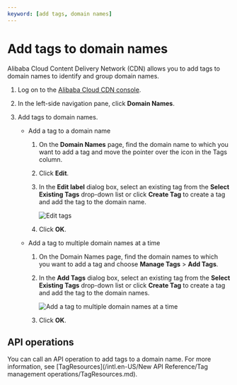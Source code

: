 ```yaml
---
keyword: [add tags, domain names]
---
```


# Add tags to domain names

Alibaba Cloud Content Delivery Network \(CDN\) allows you to add tags to domain names to identify and group domain names.

1.  Log on to the [Alibaba Cloud CDN console](https://cdn.console.aliyun.com).

2.  In the left-side navigation pane, click **Domain Names**.

3.  Add tags to domain names.

    -   Add a tag to a domain name
        1.  On the **Domain Names** page, find the domain name to which you want to add a tag and move the pointer over the icon in the Tags column.
        2.  Click **Edit**.
        3.  In the **Edit label** dialog box, select an existing tag from the **Select Existing Tags** drop-down list or click **Create Tag** to create a tag and add the tag to the domain name.

            ![Edit tags](https://static-aliyun-doc.oss-accelerate.aliyuncs.com/assets/img/en-US/8746219951/p47641.png)

        4.  Click **OK**.
    -   Add a tag to multiple domain names at a time
        1.  On the Domain Names page, find the domain names to which you want to add a tag and choose **Manage Tags** \> **Add Tags**.
        2.  In the **Add Tags** dialog box, select an existing tag from the **Select Existing Tags** drop-down list or click **Create Tag** to create a tag and add the tag to the domain names.

            ![Add a tag to multiple domain names at a time](https://static-aliyun-doc.oss-accelerate.aliyuncs.com/assets/img/en-US/2969788061/p56909.png)

        3.  Click **OK**.

## API operations

You can call an API operation to add tags to a domain name. For more information, see [TagResources](/intl.en-US/New API Reference/Tag management operations/TagResources.md).

